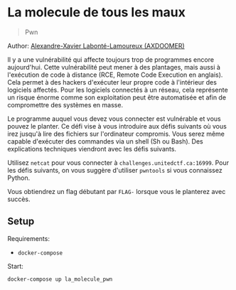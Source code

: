 # La molecule de tous les maux

> Pwn

Author: [Alexandre-Xavier Labonté-Lamoureux (AXDOOMER)](https://github.com/axdoomer)

Il y a une vulnérabilité qui affecte toujours trop de programmes encore aujourd'hui. Cette vulnérabilité peut mener à des plantages, mais aussi à l'exécution de code à distance (RCE, Remote Code Execution en anglais). Cela permet à des hackers d'exécuter leur propre code à l'intérieur des logiciels affectés. Pour les logiciels connectés à un réseau, cela représente un risque énorme comme son exploitation peut être automatisée et afin de compromettre des systèmes en masse. 

Le programme auquel vous devez vous connecter est vulnérable et vous pouvez le planter. Ce défi vise à vous introduire aux défis suivants où vous irez jusqu'à lire des fichiers sur l'ordinateur compromis. Vous serez même capable d'exécuter des commandes via un shell (Sh ou Bash). Des explications techniques viendront avec les défis suivants.

Utilisez `netcat` pour vous connecter à `challenges.unitedctf.ca:16999`. Pour les défis suivants, on vous suggère d'utiliser `pwntools` si vous connaissez Python. 

Vous obtiendrez un flag débutant par `FLAG-` lorsque vous le planterez avec succès.

## Setup

Requirements:
- `docker-compose`

Start:

```
docker-compose up la_molecule_pwn
```
